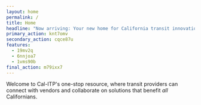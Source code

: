 ```yaml
---
layout: home
permalink: /
title: Home
headline: "Now arriving: Your new home for California transit innovations"
primary_action: knt7omv
secondary_action: cqce87u
features:
  - 19mv2q
  - 6nnjoa7
  - 1vms90b
final_action: m79ixx7
---
```

Welcome to Cal-ITP's one-stop resource, where transit providers can connect with
vendors and collaborate on solutions that benefit *all* Californians.
